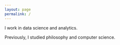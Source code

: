 ```yaml
---
layout: page
permalink: /
---
```


<div class="home-container">
  <!-- Wave Animation Canvas - Rectangular Format -->
  <div class="wave-animation-wrapper">
    <canvas id="wave-canvas" width="800" height="300"></canvas>
  </div>
  
  <!-- Content (no name since header has it) -->
  <div class="content">
    <div class="bio">
      <p>I work in data science and analytics.</p>
      <p>Previously, I studied philosophy and computer science.</p>
    </div>
  </div>
</div>

<script src="{{ '/assets/js/wave-animation.js' | relative_url }}"></script>